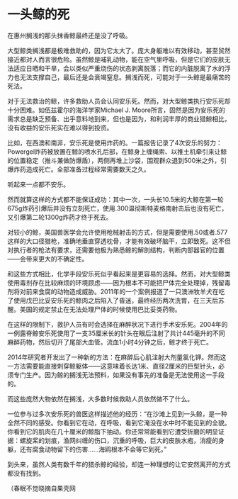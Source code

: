 # 一头鲸的死

在惠州搁浅的那头抹香鲸最终还是没了呼吸。 

大型鲸类搁浅都是极难救助的，因为它太大了。庞大身躯难以有效移动，甚至贸然接近都对人而言很危险。虽然鲸是哺乳动物，能在空气里呼吸，但是它们的皮肤无法适应日晒和干旱，会以类似严重烧伤的状态剥离脱落；而它的内脏脱离了水的浮力也无法支撑自己，最后还是会衰竭窒息。搁浅而死，可能对于一头鲸是最痛苦的死法。 

对于无法救治的鲸，许多救助人员会认同安乐死。然而，对大型鲸类执行安乐死却十分困难。如伍兹霍尔的海洋学家Michael J. Moore所言，固然是因为安乐死的需求总是缺乏预备、出乎意料地到来，但也是因为，和利润丰厚的商业猎鯨相比，没有收益的安乐死实在难以得到投资。 

比如，在西澳和南非，安乐死是使用炸药的。一篇报告记录了4次安乐的努力：Powergel炸药被放置在鲸的喷水孔后部，在鲸身上缠绳索、以推土机牵引来让鲸的位置稳定（推斗兼做防爆盾），两侧再堆上沙袋，围观群众退到500米之外，引爆炸药造成死亡。全部准备过程经常需要数天之久。 

听起来一点都不安乐。 

然而就算这样的方式都不能保证成功：其中一次，一头长10.5米的大鲸在第一轮675g炸药引爆后并没有立刻死亡，使用.300温彻斯特麦格南射击后也没有死亡，又引爆第二轮1300g炸药才终于死去。 

对较小的鲸，美国兽医学会允许使用枪械射击的方式，但是需要使用.50或者.577这样的大口径猎枪，准确地垂直穿透枕骨，才能有效破坏脑干，立即致死。这不但对执行者的枪法有要求，还需要他极为熟悉鲸的解剖结构，判断内部器官的位置——会带来更大的不确定性。 

和这些方式相比，化学手段安乐死似乎看起来是更容易的选择。然而，对大型鲸类使用毒剂存在比较麻烦的环境顾虑——因为根本不可能把尸体完全处理掉，残留毒剂将对前来食腐的动物造成威胁。2011年的一个案例报道了一只澳洲牧羊犬在吃了使用戊巴比妥安乐死的鲸肉之后陷入了昏迷，最终经历两次洗胃，在三天后苏醒。美国的规定禁止在无法处理尸体的时候使用巴比妥类药物。 

在这样的限制下，救护人员有时会选择在麻醉状况下进行手术安乐死。2004年的一例露脊鲸安乐死使用了一支35厘米长的针头在眼后注射了共计445毫升的不同麻醉药物，然后切开了尾部大血管。流血1小时4分钟之后，鲸才终于死亡。 

2014年研究者开发出了一种新的方法：在麻醉后心肌注射大剂量氯化钾。然而这一方法需要能直接刺穿鲸躯体——这意味着长达1米、直径2厘米的巨型针头，必须专门生产。因为鲸的搁浅无法预料，如果没有事先的准备是无法使用这一手段的。 

而这些庞然大物依然在搁浅，大多数时候救助人员依然做不了什么。 

一位参与过多次安乐死的兽医这样描述他的经历：“在沙滩上见到一头鲸，是一种全然不同的感受。你看到它在动，在呼吸，看到它淹没在水中时不能见到的全貌。你看到它的肌肉在几十厘米的鲸脂下抽动。你还常常能看到它遭受折磨的明显证据：螺旋桨的划痕，渔网纠缠的伤口，沉重的呼吸，巨大的皮肤水疱，消瘦的身躯，还有腐食动物留下的伤害……海鸥根本不会等它到死。” 

到头来，虽然人类有数千年的猎杀鲸的经验，却连一种理想的让它安然离开的方式都没有找到。 

（春眠不觉晓摘自果壳网